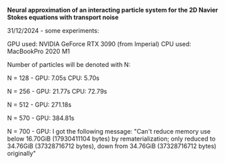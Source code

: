 **Neural approximation of an interacting particle system for the 2D Navier Stokes equations with transport noise**

31/12/2024 - some experiments:

GPU used: NVIDIA GeForce RTX 3090 (from Imperial)
CPU used: MacBookPro 2020 M1

Number of particles will be denoted with N:

N = 128 - 
GPU: 7.05s
CPU: 5.70s

N = 256 - 
GPU: 21.77s
CPU: 72.79s

N = 512 - 
GPU: 271.18s

N = 570 - 
GPU: 384.81s

N = 700 - 
GPU: I got the following message: "Can't reduce memory use below 16.70GiB (17930411104 bytes) by rematerialization; only reduced to 34.76GiB (37328716712 bytes), down from 34.76GiB (37328716712 bytes) originally"
